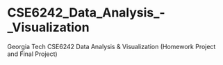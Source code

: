 # CSE6242_Data_Analysis_-_Visualization
Georgia Tech CSE6242 Data Analysis &amp; Visualization (Homework Project and Final Project)
